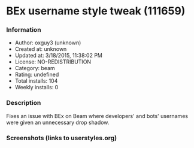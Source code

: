 # BEx username style tweak (111659)

### Information
- Author: oxguy3 (unknown)
- Created at: unknown
- Updated at: 3/18/2015, 11:38:02 PM
- License: NO-REDISTRIBUTION
- Category: beam
- Rating: undefined
- Total installs: 104
- Weekly installs: 0


### Description
Fixes an issue with BEx on Beam where developers' and bots' usernames were given an unnecessary drop shadow.


### Screenshots (links to userstyles.org)



